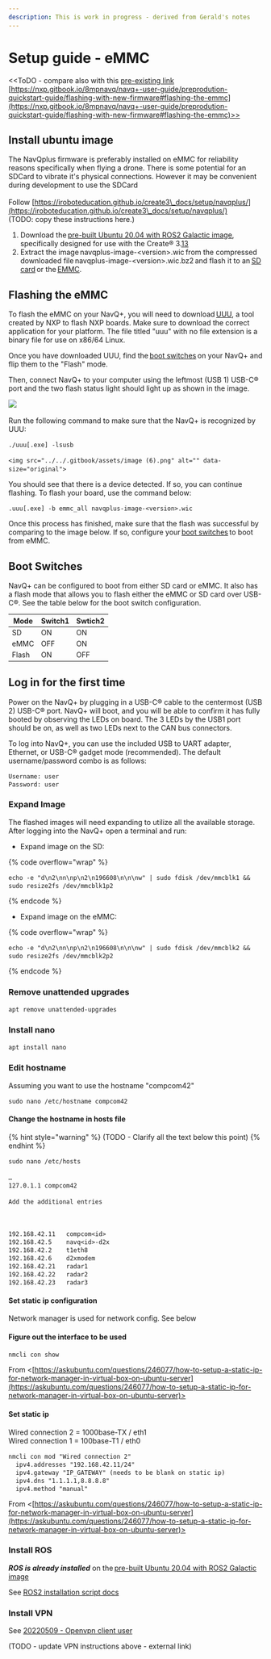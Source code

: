 ```yaml
---
description: This is work in progress - derived from Gerald's notes
---
```


# Setup guide - eMMC

<\<ToDO - compare also with this [pre-existing link](https://nxp.gitbook.io/8mpnavq/navq+-user-guide/preprodution-quickstart-guide/flashing-with-new-firmware#flashing-the-emmc)   [https://nxp.gitbook.io/8mpnavq/navq+-user-guide/preprodution-quickstart-guide/flashing-with-new-firmware#flashing-the-emmc](https://nxp.gitbook.io/8mpnavq/navq+-user-guide/preprodution-quickstart-guide/flashing-with-new-firmware#flashing-the-emmc)>>

## Install ubuntu image &#x20;

The NavQplus firmware is preferably installed on eMMC for reliability reasons specifically when flying a drone. There is some potential for an SDCard to vibrate it's physical connections. However it may be convenient during development to use the SDCard \
\
Follow [https://iroboteducation.github.io/create3\_docs/setup/navqplus/](https://iroboteducation.github.io/create3\_docs/setup/navqplus/) \
(TODO: copy these instructions here.)

&#x20;

1. Download the [pre-built Ubuntu 20.04 with ROS2 Galactic image](https://github.com/rudislabs/navqplus-create3-images/releases), specifically designed for use with the Create® 3.[1](https://iroboteducation.github.io/create3\_docs/setup/navqplus/#fn:1)[3](https://iroboteducation.github.io/create3\_docs/setup/navqplus/#fn:3)&#x20;
2. Extract the image navqplus-image-\<version>.wic from the compressed downloaded file navqplus-image-\<version>.wic.bz2 and flash it to an [SD card](https://iroboteducation.github.io/create3\_docs/setup/navqplus/#flashing-the-sd-card) or the [EMMC](https://iroboteducation.github.io/create3\_docs/setup/navqplus/#flashing-the-emmc).&#x20;

## Flashing the eMMC&#x20;

To flash the eMMC on your NavQ+, you will need to download [UUU](https://github.com/NXPmicro/mfgtools/releases/tag/uuu\_1.4.193), a tool created by NXP to flash NXP boards. Make sure to download the correct application for your platform. The file titled "uuu" with no file extension is a binary file for use on x86/64 Linux.&#x20;

Once you have downloaded UUU, find the [boot switches](https://iroboteducation.github.io/create3\_docs/setup/navqplus/#boot-switches) on your NavQ+ and flip them to the "Flash" mode.&#x20;

Then, connect NavQ+ to your computer using the leftmost (USB 1) USB-C® port and the two flash status light should light up as shown in the image. &#x20;

![](<../../.gitbook/assets/image (5) (1).png>)

Run the following command to make sure that the NavQ+ is recognized by UUU:&#x20;

```
./uuu[.exe] -lsusb 
```

``<img src="../../.gitbook/assets/image (6).png" alt="" data-size="original">``

You should see that there is a device detected. If so, you can continue flashing. To flash your board, use the command below:&#x20;

```
.uuu[.exe] -b emmc_all navqplus-image-<version>.wic 
```

Once this process has finished, make sure that the flash was successful by comparing to the image below. If so, configure your [boot switches](https://iroboteducation.github.io/create3\_docs/setup/navqplus/#boot-switches) to boot from eMMC.&#x20;

## Boot Switches&#x20;

NavQ+ can be configured to boot from either SD card or eMMC. It also has a flash mode that allows you to flash either the eMMC or SD card over USB-C®. See the table below for the boot switch configuration.&#x20;

| Mode   | Switch1 | Swtich2 |
| ------ | ------- | ------- |
| SD     | ON      | ON      |
| eMMC   | OFF     | ON      |
| Flash  | ON      | OFF     |

## Log in for the first time&#x20;

Power on the NavQ+ by plugging in a USB-C® cable to the centermost (USB 2) USB-C® port. NavQ+ will boot, and you will be able to confirm it has fully booted by observing the LEDs on board. The 3 LEDs by the USB1 port should be on, as well as two LEDs next to the CAN bus connectors.&#x20;

To log into NavQ+, you can use the included USB to UART adapter, Ethernet, or USB-C® gadget mode (recommended). The default username/password combo is as follows:&#x20;

```
Username: user 
Password: user 
```



### Expand Image&#x20;

The flashed images will need expanding to utilize all the available storage. After logging into the NavQ+ open a terminal and run:&#x20;

* Expand image on the SD:&#x20;

{% code overflow="wrap" %}
```
echo -e "d\n2\nn\np\n2\n196608\n\n\nw" | sudo fdisk /dev/mmcblk1 && sudo resize2fs /dev/mmcblk1p2 
```
{% endcode %}



* Expand image on the eMMC:&#x20;

{% code overflow="wrap" %}
```
echo -e "d\n2\nn\np\n2\n196608\n\n\nw" | sudo fdisk /dev/mmcblk2 && sudo resize2fs /dev/mmcblk2p2 
```
{% endcode %}

### Remove unattended upgrades&#x20;

```
apt remove unattended-upgrades
```



### Install nano&#x20;

```
apt install nano
```

&#x20;

### Edit hostname&#x20;

Assuming you want to use the hostname "compcom42"

```
sudo nano /etc/hostname compcom42 
```

#### Change the hostname in hosts file&#x20;

{% hint style="warning" %}
(TODO - Clarify all the text below this point)
{% endhint %}

```
sudo nano /etc/hosts 

… 
127.0.1.1 compcom42 

Add the additional entries 



192.168.42.11   compcom<id> 
192.168.42.5    navq<id>-d2x 
192.168.42.2    t1eth8 
192.168.42.6    d2xmodem 
192.168.42.21   radar1 
192.168.42.22   radar2 
192.168.42.23   radar3 
```

#### Set static ip configuration&#x20;

Network manager is used for network config. See below&#x20;

&#x20;

#### Figure out the interface to be used &#x20;

```
nmcli con show 
```

From <[https://askubuntu.com/questions/246077/how-to-setup-a-static-ip-for-network-manager-in-virtual-box-on-ubuntu-server](https://askubuntu.com/questions/246077/how-to-setup-a-static-ip-for-network-manager-in-virtual-box-on-ubuntu-server)> &#x20;

&#x20;

#### Set static ip&#x20;

Wired connection 2 = 1000base-TX / eth1 \
Wired connection 1 = 100base-T1 / eth0&#x20;

```
nmcli con mod "Wired connection 2" 
  ipv4.addresses "192.168.42.11/24" 
  ipv4.gateway "IP_GATEWAY" (needs to be blank on static ip) 
  ipv4.dns "1.1.1.1,8.8.8.8" 
  ipv4.method "manual"  
```

From <[https://askubuntu.com/questions/246077/how-to-setup-a-static-ip-for-network-manager-in-virtual-box-on-ubuntu-server](https://askubuntu.com/questions/246077/how-to-setup-a-static-ip-for-network-manager-in-virtual-box-on-ubuntu-server)> &#x20;

### Install ROS&#x20;

_**ROS is already installed**_ on the [pre-built Ubuntu 20.04 with ROS2 Galactic image](https://github.com/rudislabs/navqplus-create3-images/releases)&#x20;

See [ROS2 installation script docs](https://onenote/#ROS2%20installation%20script%20docs\&section-id={7172739F-EEC8-4A2A-A5F8-FCA50716CC65}\&page-id={07109F1C-46AC-4EF5-AF42-327F26CCC296}\&end\&base-path=https://nxp1.sharepoint.com/sites/HoverGamesProgram/Shared%20Documents/Project%20-%20Drones4Bats/Drones4Bats/TechDocs.one)&#x20;

### Install VPN&#x20;

See [20220509 - Openvpn client user](onenote:Developments\VPN%20Client%20setup.one#20220509%20-%20Openvpn%20client%20user\&section-id={34009819-A55B-4195-A7A4-EB518C61E8D8}\&page-id={4518F3A6-DC0B-48FA-B1B2-04F502DBD87A}\&end\&base-path=https://nxp1.sharepoint.com/sites/HoverGamesProgram/Shared%20Documents/Project%20-%20Drones4Bats/Drones4Bats)&#x20;

(TODO - update VPN instructions above - external link)
